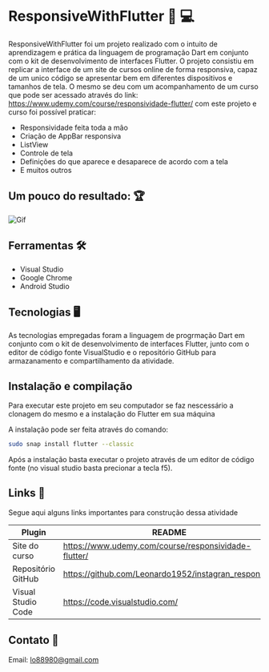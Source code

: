 # ResponsiveWithFlutter :iphone: :computer:

ResponsiveWithFlutter foi um projeto realizado com o intuito de aprendizagem e prática da linguagem de programação Dart em conjunto com o kit de desenvolvimento de interfaces Flutter. O projeto consistiu em replicar a interface de um site de cursos online de forma responsiva, capaz de um unico código se apresentar bem em diferentes dispositivos e tamanhos de tela. O mesmo se deu com um acompanhamento de um curso que pode ser acessado através do link: https://www.udemy.com/course/responsividade-flutter/ com este projeto e curso foi possível praticar:

- Responsividade feita toda a mão
- Criação de AppBar responsiva
- ListView
- Controle de tela
- Definições do que aparece e desaparece de acordo com a tela
- E muitos outros


## Um pouco do resultado: :trophy:

![Gif](https://github.com/Leonardo1952/responsiveWithFlutter/blob/master/assets/gif/video.gif)

## Ferramentas :hammer_and_wrench:	

- Visual Studio
- Google Chrome
- Android Studio


## Tecnologias :desktop_computer:

As tecnologias empregadas foram a linguagem de progrmação Dart em conjunto com o kit de desenvolvimento de interfaces Flutter, junto com o editor de código fonte VisualStudio e o repositório GitHub para armazanamento e compartilhamento da atividade.


## Instalação e compilação

Para executar este projeto em seu computador se faz nescessário a clonagem do mesmo e a instalação do Flutter em sua máquina

A instalação pode ser feita através do comando:

```bash
sudo snap install flutter --classic
```
Após a instalação basta executar o projeto através de um editor de código fonte (no visual studio basta precionar a tecla f5).


## Links :link:

Segue aqui alguns links importantes para construção dessa atividade

| Plugin | README |
| ------ | ------ |
| Site do curso | https://www.udemy.com/course/responsividade-flutter/ |
| Repositório GitHub | https://github.com/Leonardo1952/instagran_responsive |
| Visual Studio Code | https://code.visualstudio.com/ |


## Contato :email:

Email: lo88980@gmail.com
